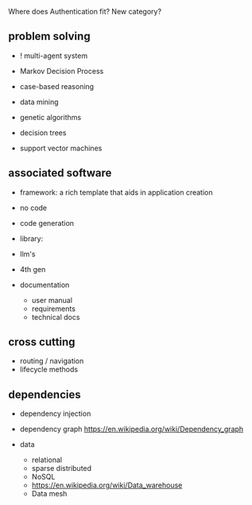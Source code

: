 
Where does Authentication fit? New category?

## problem solving

* ! multi-agent system

* Markov Decision Process
* case-based reasoning
* data mining
* genetic algorithms
* decision trees
* support vector machines

## associated software

* framework: a rich template that aids in application creation
* no code
* code generation
* library:
* llm's
* 4th gen

* documentation
  * user manual
  * requirements
  * technical docs

## cross cutting

* routing / navigation
* lifecycle methods

## dependencies
* dependency injection
* dependency graph https://en.wikipedia.org/wiki/Dependency_graph

* data
  * relational
  * sparse distributed
  * NoSQL
  * https://en.wikipedia.org/wiki/Data_warehouse
  * Data mesh

